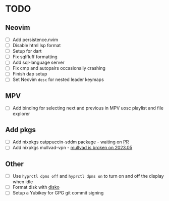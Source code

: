 # TODO

## Neovim

- [ ] Add persistence.nvim
- [ ] Disable html lsp format
- [ ] Setup for dart
- [ ] Fix sqlfluff formatting
- [ ] Add sql-language server
- [ ] Fix cmp and autopairs occasionally crashing
- [ ] Finish dap setup
- [ ] Set Neovim `desc` for nested leader keymaps

## MPV

- [ ] Add binding for selecting next and previous in MPV uosc playlist and file explorer

## Add pkgs

- [ ] Add nixpkgs catppuccin-sddm package - waiting on [PR](https://github.com/NixOS/nixpkgs/pull/255808)
- [ ] Add nixpkgs mullvad-vpn - [mullvad is broken on 2023.05](https://github.com/mullvad/mullvadvpn-app/issues/5075)

## Other

- [ ] Use `hyprctl dpms off` and `hyprctl dpms on` to turn on and off the display when idle
- [ ] Format disk with [disko](https://github.com/nix-community/disko)
- [ ] Setup a Yubikey for GPG git commit signing
